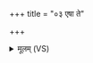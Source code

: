 +++
title = "०३ एषा ते"

+++
<details><summary>मूलम् (VS)</summary>

ए॒षा ते॑ कुल॒पा रा॑ज॒न्तामु॑ ते॒ परि॑ दद्मसि।  
ज्योक्पि॒तृष्वा॑साता॒ आ शी॒र्ष्णः स॒मोप्या॑त् ॥
</details>